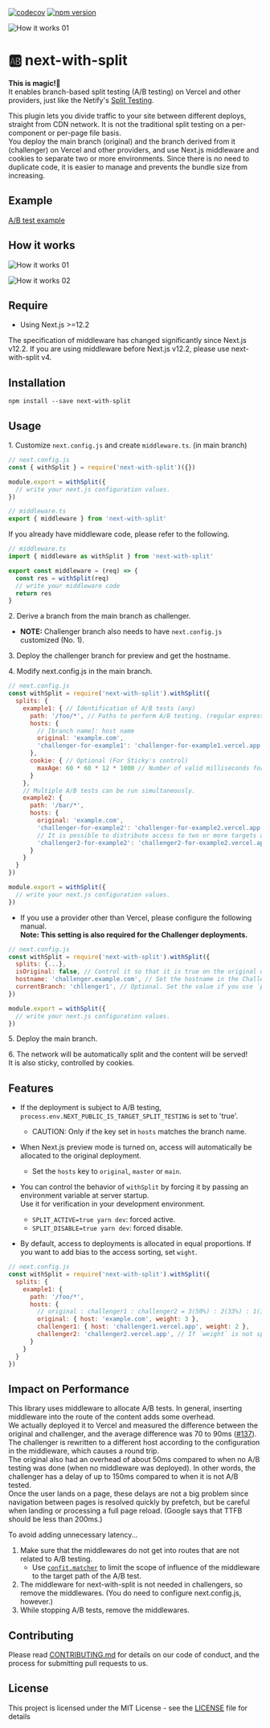 [![codecov](https://codecov.io/gh/aiji42/next-with-split/branch/main/graph/badge.svg?token=P126VM3CI1)](https://codecov.io/gh/aiji42/next-with-split)
[![npm version](https://badge.fury.io/js/next-with-split.svg)](https://badge.fury.io/js/next-with-split)

![How it works 01](https://github.com/aiji42/next-with-split/blob/main/readme/00.png?raw=true)

# :ab: next-with-split

**This is magic!:crystal_ball:**  
It enables branch-based split testing (A/B testing) on Vercel and other providers, just like the Netify's [Split Testing](https://docs.netlify.com/site-deploys/split-testing/).

This plugin lets you divide traffic to your site between different deploys, straight from CDN network. It is not the traditional split testing on a per-component or per-page file basis.   
You deploy the main branch (original) and the branch derived from it (challenger) on Vercel and other providers, and use Next.js middleware and cookies to separate two or more environments. Since there is no need to duplicate code, it is easier to manage and prevents the bundle size from increasing.

## Example

[A/B test example](https://next-with-split-aiji42.vercel.app/foo/bar)

## How it works

![How it works 01](https://github.com/aiji42/next-with-split/blob/main/readme/01.png?raw=true)

![How it works 02](https://github.com/aiji42/next-with-split/blob/main/readme/02.png?raw=true)

## Require

- Using Next.js >=12.2

The specification of middleware has changed significantly since Next.js v12.2. If you are using middleware before Next.js v12.2, please use next-with-split v4.

## Installation

```
npm install --save next-with-split
```

## Usage
1\. Customize `next.config.js` and create `middleware.ts`. (in main branch)
```js
// next.config.js
const { withSplit } = require('next-with-split')({})

module.export = withSplit({
  // write your next.js configuration values.
})
```

```js
// middleware.ts
export { middleware } from 'next-with-split'
```

If you already have middleware code, please refer to the following.
```js
// middleware.ts
import { middleware as withSplit } from 'next-with-split'

export const middleware = (req) => {
  const res = withSplit(req)
  // write your middleware code
  return res
}
```

2\. Derive a branch from the main branch as challenger. 
- **NOTE:** Challenger branch also needs to have `next.config.js` customized (No. 1).

3\. Deploy the challenger branch for preview and get the hostname.

4\. Modify next.config.js in the main branch.
```js
// next.config.js
const withSplit = require('next-with-split').withSplit({
  splits: {
    example1: { // Identification of A/B tests (any)
      path: '/foo/*', // Paths to perform A/B testing. (regular expression)
      hosts: {
        // [branch name]: host name
        original: 'example.com',
        'challenger-for-example1': 'challenger-for-example1.vercel.app',
      },
      cookie: { // Optional (For Sticky's control)
        maxAge: 60 * 60 * 12 * 1000 // Number of valid milliseconds for sticky sessions. (default is 1 day)
      }
    },
    // Multiple A/B tests can be run simultaneously.
    example2: {
      path: '/bar/*',
      hosts: {
        original: 'example.com',
        'challenger-for-example2': 'challenger-for-example2.vercel.app',
        // It is possible to distribute access to two or more targets as in A/B/C testing.
        'challenger2-for-example2': 'challenger2-for-example2.vercel.app',
      }
    }
  }
})

module.export = withSplit({
  // write your next.js configuration values.
})
```
- If you use a provider other than Vercel, please configure the following manual.  
**Note: This setting is also required for the Challenger deployments.**
```js
// next.config.js
const withSplit = require('next-with-split').withSplit({
  splits: {...},
  isOriginal: false, // Control it so that it is true on the original deployment (basically the main branch) and false on all other deployments.,
  hostname: 'challenger.example.com', // Set the hostname in the Challenger deployment. If this is not set, you will not be able to access the assets and images.
  currentBranch: 'chllenger1', // Optional. Set the value if you use `process.env.NEXT_PUBLIC_IS_TARGET_SPLIT_TESTING`.
})

module.export = withSplit({
  // write your next.js configuration values.
})
```

5\. Deploy the main branch.

6\. The network will be automatically split and the content will be served!  
It is also sticky, controlled by cookies.

## Features
- If the deployment is subject to A/B testing, `process.env.NEXT_PUBLIC_IS_TARGET_SPLIT_TESTING` is set to 'true'.
    - CAUTION: Only if the key set in `hosts` matches the branch name.
    
- When Next.js preview mode is turned on, access will automatically be allocated to the original deployment.
    - Set the `hosts` key to `original`, `master` or `main`.

- You can control the behavior of `withSplit` by forcing it by passing an environment variable at server startup.  
Use it for verification in your development environment.
    - `SPLIT_ACTIVE=true yarn dev`: forced active.
    - `SPLIT_DISABLE=true yarn dev`: forced disable.
    
- By default, access to deployments is allocated in equal proportions. If you want to add bias to the access sorting, set `wight`.
```js
// next.config.js
const withSplit = require('next-with-split').withSplit({
  splits: {
    example1: {
      path: '/foo/*',
      hosts: {
        // original : challenger1 : challenger2 = 3(50%) : 2(33%) : 1(16%)
        original: { host: 'example.com', weight: 3 },
        challenger1: { host: 'challenger1.vercel.app', weight: 2 },
        challenger2: 'challenger2.vercel.app', // If `weight` is not specified, the value is 1.
      }
    }
  }
})
```

## Impact on Performance

This library uses middleware to allocate A/B tests. In general, inserting middleware into the route of the content adds some overhead.  
We actually deployed it to Vercel and measured the difference between the original and challenger, and the average difference was 70 to 90ms ([#137](https://github.com/aiji42/next-with-split/issues/137#issuecomment-993518576)).  
The challenger is rewritten to a different host according to the configuration in the middleware, which causes a round trip.  
The original also had an overhead of about 50ms compared to when no A/B testing was done (when no middleware was deployed). In other words, the challenger has a delay of up to 150ms compared to when it is not A/B tested.  
Once the user lands on a page, these delays are not a big problem since navigation between pages is resolved quickly by prefetch, but be careful when landing or processing a full page reload. (Google says that TTFB should be less than 200ms.)

To avoid adding unnecessary latency...
1. Make sure that the middlewares do not get into routes that are not related to A/B testing.
    - Use [`confit.matcher`](https://nextjs.org/docs/advanced-features/middleware#matcher) to limit the scope of influence of the middleware to the target path of the A/B test.
2. The middleware for next-with-split is not needed in challengers, so remove the middlewares. (You do need to configure next.config.js, however.)
3. While stopping A/B tests, remove the middlewares.

## Contributing
Please read [CONTRIBUTING.md](https://github.com/aiji42/next-with-split/blob/main/CONTRIBUTING.md) for details on our code of conduct, and the process for submitting pull requests to us.

## License
This project is licensed under the MIT License - see the [LICENSE](https://github.com/aiji42/next-with-split/blob/main/LICENSE) file for details
